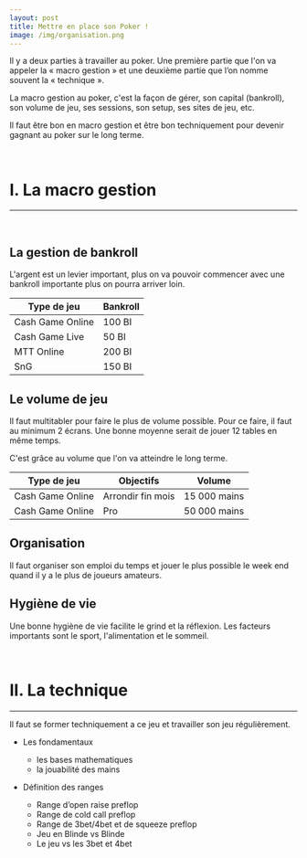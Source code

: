 ```yaml
---
layout: post
title: Mettre en place son Poker !
image: /img/organisation.png
---
```

Il y a deux parties à travailler au poker. Une première partie que l'on va appeler la « macro gestion » et  une deuxième partie que l’on nomme souvent la « technique ».

La macro gestion au poker, c'est la façon de gérer, son capital (bankroll), son volume de jeu, ses sessions, son setup, ses sites de jeu, etc.

Il faut être bon en macro gestion et être bon techniquement pour devenir gagnant au poker sur le long terme.


&nbsp;
# I. La macro gestion
---


&nbsp;
## La gestion de bankroll

L'argent est un levier important, plus on va pouvoir commencer avec une bankroll importante plus on pourra arriver loin.

|Type de jeu|Bankroll|
|-|-|
|Cash Game Online|100 BI|
|Cash Game Live|50 BI|
|MTT Online|200 BI|
|SnG|150 BI|


## Le volume de jeu

Il faut multitabler pour faire le plus de volume possible.
Pour ce faire, il faut au minimum 2 écrans.
Une bonne moyenne serait de jouer 12 tables en même temps.

C'est grâce au volume que l'on va atteindre le long terme.

|Type de jeu|Objectifs|Volume|
|-|-|-|
|Cash Game Online|Arrondir fin mois|15 000 mains|
|Cash Game Online|Pro|50 000 mains|


## Organisation

Il faut organiser son emploi du temps et jouer le plus possible le week end quand il y a le plus de joueurs amateurs.


## Hygiène de vie

Une bonne hygiène de vie facilite le grind et la réflexion. Les facteurs importants sont le sport, l'alimentation et le sommeil.


&nbsp;
# II. La technique
---

Il faut se former techniquement a ce jeu et travailler son jeu régulièrement.

 - Les fondamentaux
	 - les bases mathematiques
	 - la jouabilité des mains

 - Définition des ranges
	 - Range d’open raise preflop
	 - Range de cold call preflop
	 - Range de 3bet/4bet et de squeeze preflop
	 - Jeu en Blinde vs Blinde
	 - Le jeu vs les 3bet et 4bet


<!--stackedit_data:
eyJoaXN0b3J5IjpbLTQyMTU3MDMwMSwxODc1NjQxOTcxLDc4Mj
I2NDMwNywtMTM1Njg4OTY0NywtMTQ3NzAwMTI4MSw3ODIyNjQz
MDcsNzgyMjY0MzA3LDg5NzczMTc3NiwyODUyNzc4OCwtNzI1Nz
Q2MTYyLC0xMzMzMzc1MzA1LC0xNzQ2NzYwMTEsLTIwODY2MDYx
NzQsLTE5ODM1Njg2MjQsMzU4ODIzODAwLDI5NzM1MjkwNCw3MT
A4MDg1MzgsLTEzNDg5MzU1NjIsMTgxMTIwOTY1MSwtODY1NTIz
NDYzXX0=
-->